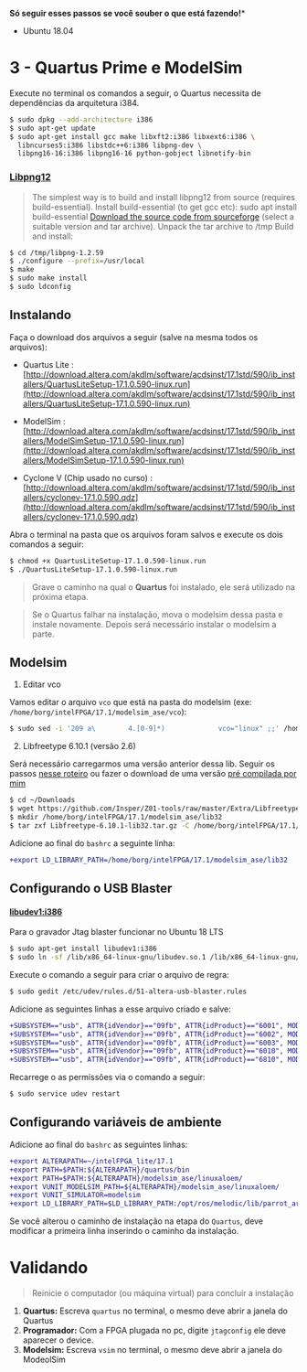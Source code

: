 **Só seguir esses passos se você souber o que está fazendo!*** 

- Ubuntu 18.04

# 3 - Quartus Prime e ModelSim

Execute no terminal os comandos a seguir, o Quartus necessita de dependências da arquitetura i384.

``` bash
$ sudo dpkg --add-architecture i386
$ sudo apt-get update
$ sudo apt-get install gcc make libxft2:i386 libxext6:i386 \
  libncurses5:i386 libstdc++6:i386 libpng-dev \
  libpng16-16:i386 libpng16-16 python-gobject libnotify-bin 
```

### [Libpng12](http://www.bitsnbites.eu/installing-intelaltera-quartus-in-ubuntu-17-10/)

> The simplest way is to build and install libpng12 from source (requires build-essential).
>    Install build-essential (to get gcc etc): sudo apt install build-essential
>    [Download the source code from sourceforge](https://sourceforge.net/projects/libpng/files/libpng12/1.2.59/libpng-1.2.59.tar.xz/download) (select a suitable version and tar archive).
>    Unpack the tar archive to /tmp
>    Build and install:

```bash
$ cd /tmp/libpng-1.2.59
$ ./configure --prefix=/usr/local
$ make
$ sudo make install
$ sudo ldconfig
```


## Instalando  

Faça o download dos arquivos a seguir (salve na mesma todos os arquivos):

- Quartus Lite : [http://download.altera.com/akdlm/software/acdsinst/17.1std/590/ib_installers/QuartusLiteSetup-17.1.0.590-linux.run](http://download.altera.com/akdlm/software/acdsinst/17.1std/590/ib_installers/QuartusLiteSetup-17.1.0.590-linux.run)

-  ModelSim : [http://download.altera.com/akdlm/software/acdsinst/17.1std/590/ib_installers/ModelSimSetup-17.1.0.590-linux.run](http://download.altera.com/akdlm/software/acdsinst/17.1std/590/ib_installers/ModelSimSetup-17.1.0.590-linux.run)

-  Cyclone V (Chip usado no curso) : [http://download.altera.com/akdlm/software/acdsinst/17.1std/590/ib_installers/cyclonev-17.1.0.590.qdz](http://download.altera.com/akdlm/software/acdsinst/17.1std/590/ib_installers/cyclonev-17.1.0.590.qdz)

Abra o terminal na pasta que os arquivos foram salvos e execute os dois comandos a seguir:

``` bash
$ chmod +x QuartusLiteSetup-17.1.0.590-linux.run
$ ./QuartusLiteSetup-17.1.0.590-linux.run
```

>  Grave o caminho na qual o **Quartus** foi instalado, ele será utilizado na próxima etapa.

> Se o Quartus falhar na instalação, mova o modelsim dessa pasta e instale novamente. Depois será necessário instalar o modelsim a parte.

## Modelsim

1. Editar vco

Vamos editar o arquivo `vco` que está na pasta do modelsim (exe: `/home/borg/intelFPGA/17.1/modelsim_ase/vco`):

```bash
$ sudo sed -i '209 a\        4.[0-9]*)             vco="linux" ;;' /home/borg/intelFPGA/17.1/modelsim_ase/vco
```

2. Libfreetype 6.10.1 (versão 2.6)

Será necessário carregarmos uma versão anterior dessa lib. Seguir os passos [nesse roteiro](https://gist.github.com/PrieureDeSion/e2c0945cc78006b00d4206846bdb7657#stage-2) ou fazer o download de uma versão [pré compilada por mim](https://github.com/Insper/Z01-tools/raw/master/Extra/Libfreetype-6.10.1-lib32.tar.gz)

```bash
$ cd ~/Downloads
$ wget https://github.com/Insper/Z01-tools/raw/master/Extra/Libfreetype-6.10.1-lib32.tar.gz
$ mkdir /home/borg/intelFPGA/17.1/modelsim_ase/lib32
$ tar zxf Libfreetype-6.10.1-lib32.tar.gz -C /home/borg/intelFPGA/17.1/modelsim_ase/lib32
```

Adicione ao final do  `bashrc` a seguinte linha:

```diff
+export LD_LIBRARY_PATH=/home/borg/intelFPGA/17.1/modelsim_ase/lib32
```

## Configurando o USB Blaster

#### [libudev1:i386](https://forums.intel.com/s/question/0D50P00003yySE5SAM/newbie-usb-blaster-on-ubuntu-linux-xenial-1604-wont-probe-chain?language=en_US)

Para o gravador Jtag blaster funcionar no Ubuntu 18 LTS

``` bash
$ sudo apt-get install libudev1:i386
$ sudo ln -sf /lib/x86_64-linux-gnu/libudev.so.1 /lib/x86_64-linux-gnu/libudev.so.0
```

Execute o comando a seguir para criar o arquivo de regra:

``` bash
$ sudo gedit /etc/udev/rules.d/51-altera-usb-blaster.rules
```

Adicione as seguintes linhas a esse arquivo criado e salve:

```diff
+SUBSYSTEM=="usb", ATTR{idVendor}=="09fb", ATTR{idProduct}=="6001", MODE="0666"
+SUBSYSTEM=="usb", ATTR{idVendor}=="09fb", ATTR{idProduct}=="6002", MODE="0666"
+SUBSYSTEM=="usb", ATTR{idVendor}=="09fb", ATTR{idProduct}=="6003", MODE="0666"
+SUBSYSTEM=="usb", ATTR{idVendor}=="09fb", ATTR{idProduct}=="6010", MODE="0666"
+SUBSYSTEM=="usb", ATTR{idVendor}=="09fb", ATTR{idProduct}=="6810", MODE="0666"
```

Recarrege o as permissões via o comando a seguir:

``` bash
$ sudo service udev restart
```

## Configurando variáveis de ambiente

Adicione ao final do `bashrc` as seguintes linhas:

```diff
+export ALTERAPATH=~/intelFPGA_lite/17.1
+export PATH=$PATH:${ALTERAPATH}/quartus/bin
+export PATH=$PATH:${ALTERAPATH}/modelsim_ase/linuxaloem/
+export VUNIT_MODELSIM_PATH=${ALTERAPATH}/modelsim_ase/linuxaloem/
+export VUNIT_SIMULATOR=modelsim
+export LD_LIBRARY_PATH=$LD_LIBRARY_PATH:/opt/ros/melodic/lib/parrot_arsdk/:${ALTERAPATH}/modelsim_ase/lib32
```

Se você alterou o caminho de instalação na etapa do `Quartus`, deve modificar a primeira linha inserindo o caminho da instalação.


# Validando 

>  Reinicie o computador (ou máquina virtual) para concluir a instalação

1. **Quartus:** Escreva `quartus` no terminal, o mesmo deve abrir a janela do Quartus
1. **Programador:** Com a FPGA plugada no pc, digite `jtagconfig` ele deve aparecer o device.
1. **Modelsim:** Escreva `vsim` no terminal, o mesmo deve abrir a janela do ModeolSim

